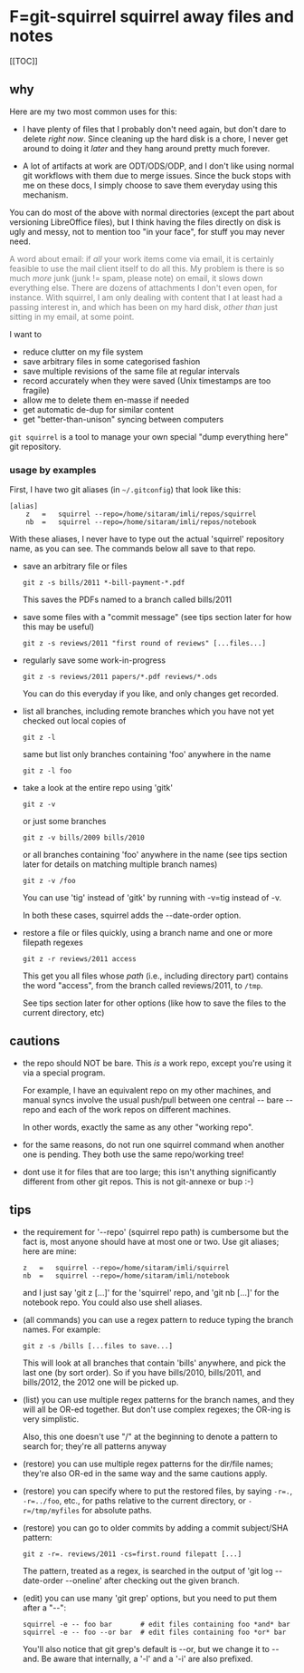 # F=git-squirrel squirrel away files and notes

[[TOC]]

## why

Here are my two most common uses for this:

  * I have plenty of files that I probably don't need again, but don't dare to
    delete *right now*.  Since cleaning up the hard disk is a chore, I never
    get around to doing it *later* and they hang around pretty much forever.

  * A lot of artifacts at work are ODT/ODS/ODP, and I don't like using normal
    git workflows with them due to merge issues.  Since the buck stops with me
    on these docs, I simply choose to save them everyday using this mechanism.

You can do most of the above with normal directories (except the part about
versioning LibreOffice files), but I think having the files directly on disk
is ugly and messy, not to mention too "in your face", for stuff you may never
need.

<font color="gray">A word about email: if *all* your work items come via
email, it is certainly feasible to use the mail client itself to do all this.
My problem is there is so much *more* junk (junk != spam, please note) on
email, it slows down everything else.  There are dozens of attachments I don't
even open, for instance.  With squirrel, I am only dealing with content that I
at least had a passing interest in, and which has been on my hard disk, *other
than* just sitting in my email, at some point.</font>

I want to

  * reduce clutter on my file system
  * save arbitrary files in some categorised fashion
  * save multiple revisions of the same file at regular intervals
  * record accurately when they were saved (Unix timestamps are too fragile)
  * allow me to delete them en-masse if needed
  * get automatic de-dup for similar content
  * get "better-than-unison" syncing between computers

`git squirrel` is a tool to manage your own special "dump everything here" git
repository.

### usage by examples

First, I have two git aliases (in `~/.gitconfig`) that look like this:

    [alias]
        z   =   squirrel --repo=/home/sitaram/imli/repos/squirrel
        nb  =   squirrel --repo=/home/sitaram/imli/repos/notebook

With these aliases, I never have to type out the actual 'squirrel' repository
name, as you can see.  The commands below all save to that repo.

  * save an arbitrary file or files

        git z -s bills/2011 *-bill-payment-*.pdf

    This saves the PDFs named to a branch called bills/2011

  * save some files with a "commit message" (see tips section later for how
    this may be useful)

        git z -s reviews/2011 "first round of reviews" [...files...]

  * regularly save some work-in-progress

        git z -s reviews/2011 papers/*.pdf reviews/*.ods

    You can do this everyday if you like, and only changes get recorded.

  * list all branches, including remote branches which you have not yet
    checked out local copies of

        git z -l

    same but list only branches containing 'foo' anywhere in the name

        git z -l foo

  * take a look at the entire repo using 'gitk'

        git z -v

    or just some branches

        git z -v bills/2009 bills/2010

    or all branches containing 'foo' anywhere in the name (see tips section
    later for details on matching multiple branch names)

        git z -v /foo

    You can use 'tig' instead of 'gitk' by running with -v=tig instead of -v.

    In both these cases, squirrel adds the --date-order option.

  * restore a file or files quickly, using a branch name and one or more
    filepath regexes

        git z -r reviews/2011 access

    This get you all files whose *path* (i.e., including directory part)
    contains the word "access", from the branch called reviews/2011, to
    `/tmp`.

    See tips section later for other options (like how to save the files to
    the current directory, etc)

## cautions

  * the repo should NOT be bare.  This *is* a work repo, except you're using
    it via a special program.

    For example, I have an equivalent repo on my other machines, and manual
    syncs involve the usual push/pull between one central -- bare -- repo and
    each of the work repos on different machines.

    In other words, exactly the same as any other "working repo".

  * for the same reasons, do not run one squirrel command when another one is
    pending.  They both use the same repo/working tree!

  * dont use it for files that are too large; this isn't anything
    significantly different from other git repos.  This is not git-annexe or
    bup :-)

## tips

  * the requirement for '--repo' (squirrel repo path) is cumbersome but the
    fact is, most anyone should have at most one or two.  Use git aliases;
    here are mine:

        z   =   squirrel --repo=/home/sitaram/imli/squirrel
        nb  =   squirrel --repo=/home/sitaram/imli/notebook

    and I just say 'git z [...]' for the 'squirrel' repo, and 'git nb [...]'
    for the notebook repo.  You could also use shell aliases.

  * (all commands) you can use a regex pattern to reduce typing the branch
    names.  For example:

        git z -s /bills [...files to save...]

    This will look at all branches that contain 'bills' anywhere, and pick the
    last one (by sort order).  So if you have bills/2010, bills/2011, and
    bills/2012, the 2012 one will be picked up.

  * (list) you can use multiple regex patterns for the branch names, and they
    will all be OR-ed together.  But don't use complex regexes; the OR-ing is
    very simplistic.

    Also, this one doesn't use "/" at the beginning to denote a pattern to
    search for; they're all patterns anyway

  * (restore) you can use multiple regex patterns for the dir/file names;
    they're also OR-ed in the same way and the same cautions apply.

  * (restore) you can specify where to put the restored files, by saying
    `-r=.`, `-r=../foo`, etc., for paths relative to the current directory, or
    `-r=/tmp/myfiles` for absolute paths.

  * (restore) you can go to older commits by adding a commit subject/SHA
    pattern:

        git z -r=. reviews/2011 -cs=first.round filepatt [...]

    The pattern, treated as a regex, is searched in the output of 'git log
    --date-order --oneline' after checking out the given branch.

  * (edit) you can use many 'git grep' options, but you need to put them after
    a "--":

        squirrel -e -- foo bar       # edit files containing foo *and* bar
        squirrel -e -- foo --or bar  # edit files containing foo *or* bar

    You'll also notice that git grep's default is --or, but we change it to
    --and.  Be aware that internally, a '-l' and a '-i' are also prefixed.
